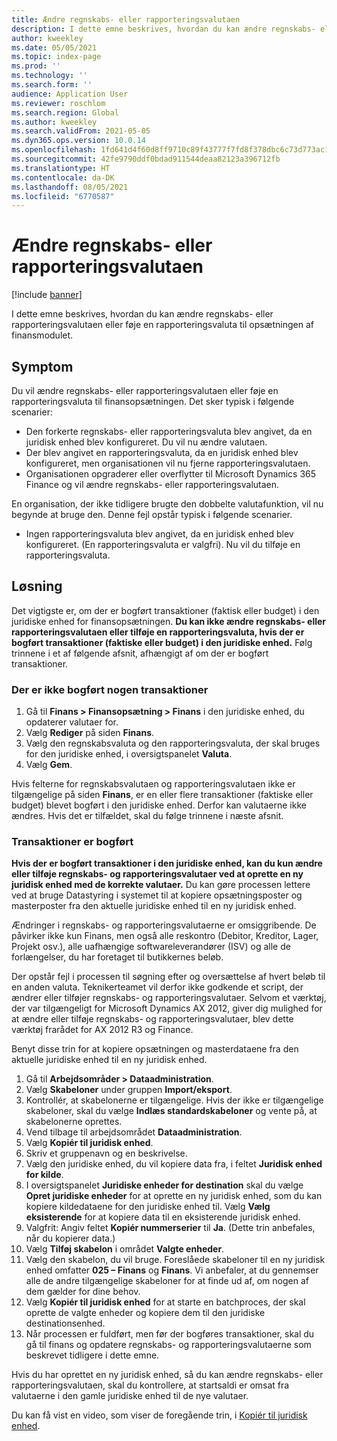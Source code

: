 ```yaml
---
title: Ændre regnskabs- eller rapporteringsvalutaen
description: I dette emne beskrives, hvordan du kan ændre regnskabs- eller rapporteringsvalutaen eller føje en rapporteringsvaluta til opsætningen af finansmodulet.
author: kweekley
ms.date: 05/05/2021
ms.topic: index-page
ms.prod: ''
ms.technology: ''
ms.search.form: ''
audience: Application User
ms.reviewer: roschlom
ms.search.region: Global
ms.author: kweekley
ms.search.validFrom: 2021-05-05
ms.dyn365.ops.version: 10.0.14
ms.openlocfilehash: 1fd641d4f60d8ff9710c89f43777f7fd8f378dbc6c73d773ac103f9d9f68e60e
ms.sourcegitcommit: 42fe9790ddf0bdad911544deaa82123a396712fb
ms.translationtype: HT
ms.contentlocale: da-DK
ms.lasthandoff: 08/05/2021
ms.locfileid: "6770587"
---
```

# <a name="change-the-accounting-or-reporting-currency"></a>Ændre regnskabs- eller rapporteringsvalutaen

[!include [banner](../includes/banner.md)]

I dette emne beskrives, hvordan du kan ændre regnskabs- eller rapporteringsvalutaen eller føje en rapporteringsvaluta til opsætningen af finansmodulet.

## <a name="symptom"></a>Symptom

Du vil ændre regnskabs- eller rapporteringsvalutaen eller føje en rapporteringsvaluta til finansopsætningen. Det sker typisk i følgende scenarier:

- Den forkerte regnskabs- eller rapporteringsvaluta blev angivet, da en juridisk enhed blev konfigureret. Du vil nu ændre valutaen.
- Der blev angivet en rapporteringsvaluta, da en juridisk enhed blev konfigureret, men organisationen vil nu fjerne rapporteringsvalutaen.
- Organisationen opgraderer eller overflytter til Microsoft Dynamics 365 Finance og vil ændre regnskabs- eller rapporteringsvalutaen.

En organisation, der ikke tidligere brugte den dobbelte valutafunktion, vil nu begynde at bruge den. Denne fejl opstår typisk i følgende scenarier.

- Ingen rapporteringsvaluta blev angivet, da en juridisk enhed blev konfigureret. (En rapporteringsvaluta er valgfri). Nu vil du tilføje en rapporteringsvaluta.

## <a name="resolution"></a>Løsning

Det vigtigste er, om der er bogført transaktioner (faktisk eller budget) i den juridiske enhed for finansopsætningen. **Du kan ikke ændre regnskabs- eller rapporteringsvalutaen eller tilføje en rapporteringsvaluta, hvis der er bogført transaktioner (faktiske eller budget) i den juridiske enhed.** Følg trinnene i et af følgende afsnit, afhængigt af om der er bogført transaktioner.

### <a name="no-transactions-have-been-posted"></a>Der er ikke bogført nogen transaktioner

1. Gå til **Finans \> Finansopsætning \> Finans** i den juridiske enhed, du opdaterer valutaer for.
2. Vælg **Rediger** på siden **Finans**.
3. Vælg den regnskabsvaluta og den rapporteringsvaluta, der skal bruges for den juridiske enhed, i oversigtspanelet **Valuta**.
4. Vælg **Gem**.

Hvis felterne for regnskabsvalutaen og rapporteringsvalutaen ikke er tilgængelige på siden **Finans**, er en eller flere transaktioner (faktiske eller budget) blevet bogført i den juridiske enhed. Derfor kan valutaerne ikke ændres. Hvis det er tilfældet, skal du følge trinnene i næste afsnit.

### <a name="transactions-have-been-posted"></a>Transaktioner er bogført

**Hvis der er bogført transaktioner i den juridiske enhed, kan du kun ændre eller tilføje regnskabs- og rapporteringsvalutaer ved at oprette en ny juridisk enhed med de korrekte valutaer.** Du kan gøre processen lettere ved at bruge Datastyring i systemet til at kopiere opsætningsposter og masterposter fra den aktuelle juridiske enhed til en ny juridisk enhed.

Ændringer i regnskabs- og rapporteringsvalutaerne er omsiggribende. De påvirker ikke kun Finans, men også alle reskontro (Debitor, Kreditor, Lager, Projekt osv.), alle uafhængige softwareleverandører (ISV) og alle de forlængelser, du har foretaget til butikkernes beløb.

Der opstår fejl i processen til søgning efter og oversættelse af hvert beløb til en anden valuta. Teknikerteamet vil derfor ikke godkende et script, der ændrer eller tilføjer regnskabs- og rapporteringsvalutaer. Selvom et værktøj, der var tilgængeligt for Microsoft Dynamics AX 2012, giver dig mulighed for at ændre eller tilføje regnskabs- og rapporteringsvalutaer, blev dette værktøj frarådet for AX 2012 R3 og Finance.

Benyt disse trin for at kopiere opsætningen og masterdataene fra den aktuelle juridiske enhed til en ny juridisk enhed.

1. Gå til **Arbejdsområder \> Dataadministration**.
2. Vælg **Skabeloner** under gruppen **Import/eksport**.
3. Kontrollér, at skabelonerne er tilgængelige. Hvis der ikke er tilgængelige skabeloner, skal du vælge **Indlæs standardskabeloner** og vente på, at skabelonerne oprettes.
4. Vend tilbage til arbejdsområdet **Dataadministration**.
5. Vælg **Kopiér til juridisk enhed**.
6. Skriv et gruppenavn og en beskrivelse.
7. Vælg den juridiske enhed, du vil kopiere data fra, i feltet **Juridisk enhed for kilde**.
8. I oversigtspanelet **Juridiske enheder for destination** skal du vælge **Opret juridiske enheder** for at oprette en ny juridisk enhed, som du kan kopiere kildedataene for den juridiske enhed til. Vælg **Vælg eksisterende** for at kopiere data til en eksisterende juridisk enhed.
9. Valgfrit: Angiv feltet **Kopiér nummerserier** til **Ja**. (Dette trin anbefales, når du kopierer data.)
10. Vælg **Tilføj skabelon** i området **Valgte enheder**.
11. Vælg den skabelon, du vil bruge. Foreslåede skabeloner til en ny juridisk enhed omfatter **025 – Finans** og **Finans**. Vi anbefaler, at du gennemser alle de andre tilgængelige skabeloner for at finde ud af, om nogen af dem gælder for dine behov.
12. Vælg **Kopiér til juridisk enhed** for at starte en batchproces, der skal oprette de valgte enheder og kopiere dem til den juridiske destinationsenhed.
13. Når processen er fuldført, men før der bogføres transaktioner, skal du gå til finans og opdatere regnskabs- og rapporteringsvalutaerne som beskrevet tidligere i dette emne.

Hvis du har oprettet en ny juridisk enhed, så du kan ændre regnskabs- eller rapporteringsvalutaen, skal du kontrollere, at startsaldi er omsat fra valutaerne i den gamle juridiske enhed til de nye valutaer.

Du kan få vist en video, som viser de foregående trin, i [Kopiér til juridisk enhed](https://community.dynamics.com/365/b/techtalks/posts/copy-into-legal-entity-october-24-2017).

